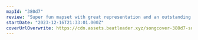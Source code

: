 ```yaml
---
mapId: "380d7"
review: "Super fun mapset with great representation and an outstanding use of the Dragons 2.0 environment."
startDate: "2023-12-16T21:33:01.000Z"
coverUrlOverwrite: https://cdn.assets.beatleader.xyz/songcover-380d7-sub.png
---
```

